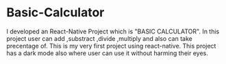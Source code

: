 # Basic-Calculator
I developed an React-Native Project which is "BASIC CALCULATOR". In this project user can add ,substract ,divide ,multiply and also can take precentage of. This is my very first project using react-native. This project has a dark mode also where user can use it without harming their eyes.
